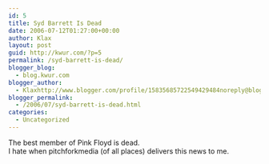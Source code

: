 ```yaml
---
id: 5
title: Syd Barrett Is Dead
date: 2006-07-12T01:27:00+00:00
author: Klax
layout: post
guid: http://kwur.com/?p=5
permalink: /syd-barrett-is-dead/
blogger_blog:
  - blog.kwur.com
blogger_author:
  - Klaxhttp://www.blogger.com/profile/15835685722549429484noreply@blogger.com
blogger_permalink:
  - /2006/07/syd-barrett-is-dead.html
categories:
  - Uncategorized
---
```

<div class="pf-content">
  <p>
    The best member of Pink Floyd is dead.<br />I hate when pitchforkmedia (of all places) delivers this news to me.
  </p>
</div>